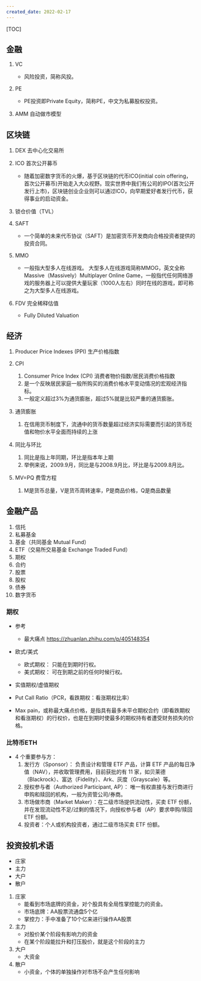 ```yaml
---
created_date: 2022-02-17
---
```


[TOC]

## 金融

1. VC

   - 风险投资，简称风投。

2. PE

   - PE投资即Private Equity，简称PE，中文为私募股权投资。

3. AMM 自动做市模型

## 区块链

1. DEX 去中心化交易所

2. ICO 首次公开募币

   - 随着加密数字货币的火爆，基于区块链的代币ICO(initial coin offering，首次公开募币)开始走入大众视野。现实世界中我们有公司的IPO(首次公开发行上市)，区块链创业企业则可以通过ICO，向早期爱好者发行代币，获得事业的启动资金。

3. 锁仓价值（TVL）

4. SAFT

   - 一个简单的未来代币协议（SAFT）是加密货币开发商向合格投资者提供的投资合同。

5. MMO

   - 一般指大型多人在线游戏。 大型多人在线游戏简称MMOG，英文全称Massive（Massively）Multiplayer Online Game，一般指代任何网络游戏的服务器上可以提供大量玩家（1000人左右）同时在线的游戏，即可称之为大型多人在线游戏。

6. FDV 完全稀释估值

   - Fully Diluted Valuation

## 经济

1. Producer Price Indexes (PPI) 生产价格指数

2. CPI

   1. Consumer Price Index (CPI) 消费者物价指数/居民消费价格指数
   2. 是一个反映居民家庭一般所购买的消费价格水平变动情况的宏观经济指标。
   3. 一般定义超过3%为通货膨胀，超过5%就是比较严重的通货膨胀。

3. 通货膨胀

   1. 在信用货币制度下，流通中的货币数量超过经济实际需要而引起的货币贬值和物价水平全面而持续的上涨

4. 同比与环比

   1. 同比是指上年同期，环比是指本年上期
   2. 举例来说，2009.9月，同比是与2008.9月比，环比是与2009.8月比。

5. MV=PQ 费雪方程

   1. M是货币总量，V是货币周转速率，P是商品价格，Q是商品数量

## 金融产品

01. 信托
02. 私募基金
03. 基金（共同基金 Mutual Fund）
04. ETF（交易所交易基金 Exchange Traded Fund）
05. 期权
06. 合约
07. 股票
08. 股权
09. 债券
10. 数字货币

### 期权

- 参考

  - 最大痛点 https://zhuanlan.zhihu.com/p/405148354

- 欧式/美式

  - 欧式期权： 只能在到期时行权。
  - 美式期权： 可在到期之前的任何时候行权。

- 实值期权/虚值期权

- Put Call Ratio（PCR，看跌期权：看涨期权比率）

- Max pain，或称最大痛点价格，是指具有最多未平仓期权合约（即看跌期权和看涨期权）的行权价，也是在到期时使最多的期权持有者遭受财务损失的价格。

### 比特币ETH

- 4 个重要参与方：
  1. 发行方（Sponsor）： 负责设计和管理 ETF 产品，计算 ETF 产品的每日净值（NAV），并收取管理费用，目前获批的有 11 家，如贝莱德（Blackrock）、富达（Fidelity）、Ark、灰度（Grayscale）等。
  2. 授权参与者（Authorized Participant, AP）： 唯一有权直接与发行商进行申购和赎回的机构，一般为资管公司/券商。
  3. 市场做市商（Market Maker）：在二级市场提供流动性，买卖 ETF 份额，并在发现流动性不足/过剩的情况下，向授权参与者（AP）要求申购/赎回 ETF 份额。
  4. 投资者：个人或机构投资者，通过二级市场买卖 ETF 份额。

## 投资投机术语

- 庄家
- 主力
- 大户
- 散户

1. 庄家
   - 能看到市场底牌的资金，对个股具有全局性掌控能力的资金。
   - 市场底牌：AA股票流通盘5个亿
   - 掌控力：手中准备了10个亿来进行操作AA股票
2. 主力
   - 对股价某个阶段有影响力的资金
   - 在某个阶段能拉升和打压股价，就是这个阶段的主力
3. 大户
   - 大资金
4. 散户
   - 小资金，个体的单独操作对市场不会产生任何影响
